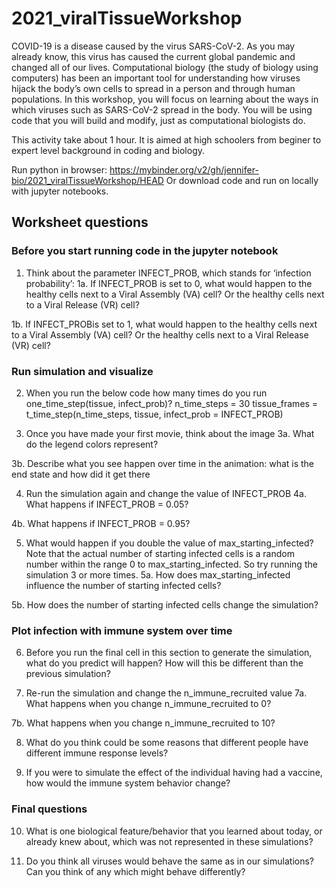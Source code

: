 # 2021_viralTissueWorkshop

COVID-19 is a disease caused by the virus SARS-CoV-2. As you may already know, this virus has caused the current global pandemic and changed all of our lives. Computational biology (the study of biology using computers) has been an important tool for understanding how viruses hijack the body’s own cells to spread in a person and through human populations. In this workshop, you will focus on learning about the ways in which viruses such as SARS-CoV-2 spread in the body.  You will be using code that you will build and modify, just as computational biologists do. 

This activity take about 1 hour. It is aimed at high schoolers from beginer to expert level background in coding and biology.

Run python in browser: https://mybinder.org/v2/gh/jennifer-bio/2021_viralTissueWorkshop/HEAD 
Or download code and run on locally with jupyter notebooks.

## Worksheet questions

### Before you start running code in the jupyter notebook
1. Think about the parameter INFECT_PROB, which stands for ‘infection probability’:
1a. If INFECT_PROB is set to 0, what would happen to the healthy cells next to a Viral Assembly (VA) cell? Or the healthy cells next to a Viral Release (VR) cell?

1b. If INFECT_PROBis set to 1, what would happen to the healthy cells next to a Viral Assembly (VA) cell? Or the healthy cells next to a Viral Release (VR) cell?

### Run simulation and visualize
2. When you run the below code how many times do you run one_time_step(tissue, infect_prob)?
n_time_steps = 30
tissue_frames = t_time_step(n_time_steps, tissue, infect_prob = INFECT_PROB)

3. Once you have made your first movie, think about the image 
3a. What do the legend colors represent?

3b. Describe what you see happen over time in the animation: what is the end state and how did it get there

4. Run the simulation again and change the value of INFECT_PROB
4a. What happens if INFECT_PROB = 0.05?

4b. What happens if INFECT_PROB = 0.95?

5. What would happen if you double the value of max_starting_infected? 
Note that the actual number of starting infected cells is a random number within the range 0 to max_starting_infected. So try running the simulation 3 or more times. 
5a. How does max_starting_infected influence the number of starting infected cells?

5b. How does the number of starting infected cells change the simulation?

### Plot infection with immune system over time
6. Before you run the final cell in this section to generate the simulation, what do you predict will happen? How will this be different than the previous simulation?

7. Re-run the simulation and change the n_immune_recruited value
7a. What happens when you change n_immune_recruited to 0? 

7b. What happens when you change n_immune_recruited to 10?

8. What do you think could be some reasons that different people have different immune response levels?

9. If you were to simulate the effect of the individual having had a vaccine, how would the immune system behavior change?

### Final questions
10. What is one biological feature/behavior that you learned about today, or already knew about, which was not represented in these simulations?

11. Do you think all viruses would behave the same as in our simulations? Can you think of any which might behave differently? 
